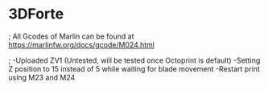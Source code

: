 # 3DForte
; All Gcodes of Marlin can be found at https://marlinfw.org/docs/gcode/M024.html

; -Uploaded ZV1 (Untested, will be tested once Octoprint is default)
   -Setting Z position to 15 instead of 5 while waiting for blade movement
   -Restart print using M23 and M24
